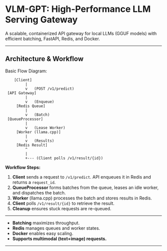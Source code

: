 # VLM-GPT: High-Performance LLM Serving Gateway

A scalable, containerized API gateway for local LLMs (GGUF models) with efficient batching, FastAPI, Redis, and Docker.

---

## Architecture & Workflow

Basic Flow Diagram:

```
    [Client]
         |
         v   (POST /v1/predict)
 [API Gateway]
         |
         v   (Enqueue)
     [Redis Queue]
         |
         v   (Batch)
 [QueueProcessor]
         |
         v   (Lease Worker)
     [Worker (llama.cpp)]
         |
         v   (Results)
     [Redis Result]
         ^
         |
         +--- (Client polls /v1/result/{id})
```

**Workflow Steps:**

1. **Client** sends a request to `/v1/predict`. API enqueues it in Redis and returns a `request_id`.
2. **QueueProcessor** forms batches from the queue, leases an idle worker, and dispatches the batch.
3. **Worker** (llama.cpp) processes the batch and stores results in Redis.
4. **Client** polls `/v1/result/{id}` to retrieve the result.
5. **Cleanup** ensures stuck requests are re-queued.

---

- **Batching** maximizes throughput.
- **Redis** manages queues and worker states.
- **Docker** enables easy scaling.
- **Supports multimodal (text+image) requests.**

---